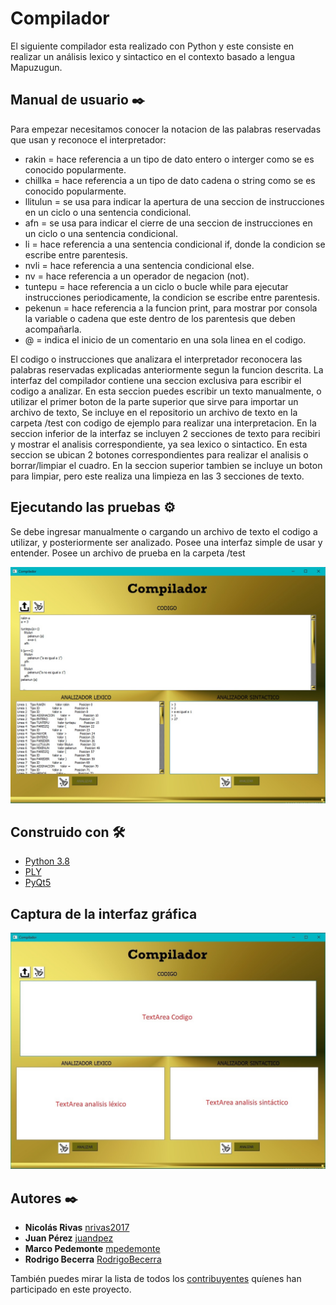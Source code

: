 # Compilador

El siguiente compilador esta realizado con Python y este consiste en realizar un análisis lexico y sintactico en el contexto basado a lengua Mapuzugun.

## Manual de usuario ✒️

Para empezar necesitamos conocer la notacion de las palabras reservadas que usan y reconoce el interpretador:

* rakin = hace referencia a un tipo de dato entero o interger como se es conocido popularmente.
* chillka = hace referencia a un tipo de dato cadena o string como se es conocido popularmente.
* llitulun = se usa para indicar la apertura de una seccion de instrucciones en un ciclo o una sentencia condicional.
* afn = se usa para indicar el cierre de una seccion de instrucciones en un ciclo o una sentencia condicional.
* li = hace referencia a una sentencia condicional if, donde la condicion se escribe entre parentesis.
* nvli = hace referencia a una sentencia condicional else.
* nv = hace referencia a un operador de negacion (not).
* tuntepu = hace referencia a un ciclo o bucle while para ejecutar instrucciones periodicamente, la condicion se escribe entre parentesis.
* pekenun = hace referencia a la funcion print, para mostrar por consola la variable o cadena que este dentro de los parentesis que deben acompañarla.
* @ = indica el inicio de un comentario en una sola linea en el codigo.

El codigo o instrucciones que analizara el interpretador reconocera las palabras reservadas explicadas anteriormente segun la funcion descrita. La interfaz del compilador contiene una seccion exclusiva para escribir el codigo a analizar. En esta seccion puedes escribir un texto manualmente, o utilizar el primer boton de la parte superior que sirve para importar un archivo de texto, Se incluye en el repositorio un archivo de texto en la carpeta /test con codigo de ejemplo para realizar una interpretacion. 
En la seccion inferior de la interfaz se incluyen 2 secciones de texto para recibiri y mostrar el analisis correspondiente, ya sea lexico o sintactico. En esta seccion se ubican 2 botones correspondientes para realizar el analisis o borrar/limpiar el cuadro. En la seccion superior tambien se incluye un boton para limpiar, pero este realiza una limpieza en las 3 secciones de texto.

## Ejecutando las pruebas ⚙️

Se debe ingresar manualmente o cargando un archivo de texto el codigo a utilizar, y posteriormente ser analizado. Posee una interfaz simple de usar y entender.
Posee un archivo de prueba en la carpeta /test

![Captura](img/interfaz2.jpg)

## Construido con 🛠️


* [Python 3.8](https://www.python.org)
* [PLY](https://www.dabeaz.com/ply/)
* [PyQt5](https://pypi.org/project/PyQt5/)

## Captura de la interfaz gráfica

![Captura](img/interfaz.jpg)

## Autores ✒️


* **Nicolás Rivas** [nrivas2017](https://github.com/nrivas2017)
* **Juan Pérez** [juandpez](https://github.com/juandpez)
* **Marco Pedemonte** [mpedemonte](https://github.com/mpedemonte)
* **Rodrigo Becerra** [RodrigoBecerra](https://github.com/RodrigoBecerra)



También puedes mirar la lista de todos los [contribuyentes](https://github.com/nrivas2017/compilador/graphs/contributors) quíenes han participado en este proyecto. 
